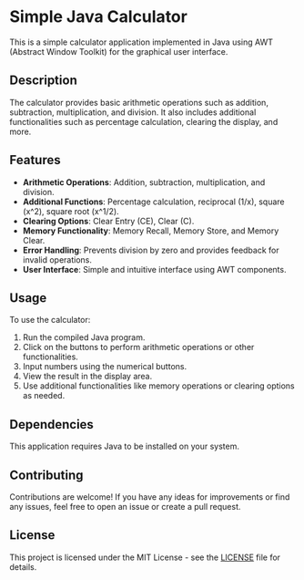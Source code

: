 # Simple Java Calculator

This is a simple calculator application implemented in Java using AWT (Abstract Window Toolkit) for the graphical user interface.

## Description

The calculator provides basic arithmetic operations such as addition, subtraction, multiplication, and division. It also includes additional functionalities such as percentage calculation, clearing the display, and more.

## Features

- **Arithmetic Operations**: Addition, subtraction, multiplication, and division.
- **Additional Functions**: Percentage calculation, reciprocal (1/x), square (x^2), square root (x^1/2).
- **Clearing Options**: Clear Entry (CE), Clear (C).
- **Memory Functionality**: Memory Recall, Memory Store, and Memory Clear.
- **Error Handling**: Prevents division by zero and provides feedback for invalid operations.
- **User Interface**: Simple and intuitive interface using AWT components.

## Usage

To use the calculator:

1. Run the compiled Java program.
2. Click on the buttons to perform arithmetic operations or other functionalities.
3. Input numbers using the numerical buttons.
4. View the result in the display area.
5. Use additional functionalities like memory operations or clearing options as needed.

## Dependencies

This application requires Java to be installed on your system.

## Contributing

Contributions are welcome! If you have any ideas for improvements or find any issues, feel free to open an issue or create a pull request.

## License

This project is licensed under the MIT License - see the [LICENSE](LICENSE) file for details.
